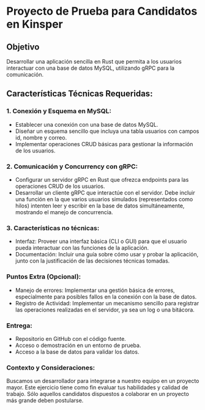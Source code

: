 # Proyecto de Prueba para Candidatos en Kinsper

## Objetivo

Desarrollar una aplicación sencilla en Rust que permita a los usuarios interactuar con una base de datos MySQL, utilizando gRPC para la comunicación.

## Características Técnicas Requeridas:

### 1. Conexión y Esquema en MySQL:

- Establecer una conexión con una base de datos MySQL.
- Diseñar un esquema sencillo que incluya una tabla usuarios con campos id, nombre y correo.
- Implementar operaciones CRUD básicas para gestionar la información de los usuarios.
  
### 2. Comunicación y Concurrency con gRPC:

- Configurar un servidor gRPC en Rust que ofrezca endpoints para las operaciones CRUD de los usuarios.
- Desarrollar un cliente gRPC que interactúe con el servidor. Debe incluir una función en la que varios usuarios simulados (representados como hilos) intenten leer y escribir en la base de datos simultáneamente, mostrando el manejo de concurrencia.

### 3. Características no técnicas:

- Interfaz: Proveer una interfaz básica (CLI o GUI) para que el usuario pueda interactuar con las funciones de la aplicación.
- Documentación: Incluir una guía sobre cómo usar y probar la aplicación, junto con la justificación de las decisiones técnicas tomadas.

### Puntos Extra (Opcional):

- Manejo de errores: Implementar una gestión básica de errores, especialmente para posibles fallos en la conexión con la base de datos.
- Registro de Actividad: Implementar un mecanismo sencillo para registrar las operaciones realizadas en el servidor, ya sea un log o una bitácora.
  
### Entrega:

- Repositorio en GitHub con el código fuente.
- Acceso o demostración en un entorno de prueba.
- Acceso a la base de datos para validar los datos.

### Contexto y Consideraciones:

Buscamos un desarrollador para integrarse a nuestro equipo en un proyecto mayor. Este ejercicio tiene como fin evaluar tus habilidades y calidad de trabajo. Sólo aquellos candidatos dispuestos a colaborar en un proyecto más grande deben postularse.
 